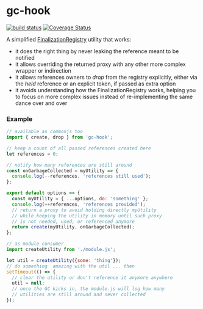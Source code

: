 # gc-hook

[![build status](https://github.com/WebReflection/gc-hook/actions/workflows/node.js.yml/badge.svg)](https://github.com/WebReflection/gc-hook/actions) [![Coverage Status](https://coveralls.io/repos/github/WebReflection/gc-hook/badge.svg?branch=main)](https://coveralls.io/github/WebReflection/gc-hook?branch=main)

A simplified [FinalizationRegistry](https://developer.mozilla.org/en-US/docs/Web/JavaScript/Reference/Global_Objects/FinalizationRegistry) utility that works:

  * it does the right thing by never leaking the reference meant to be notified
  * it allows overriding the returned proxy with any other more complex wrapper or indirection
  * it allows references owners to *drop* from the registry explicitly, either via the *held* reference or an explicit token, if passed as extra option
  * it avoids understanding how the FinalizationRegistry works, helping you to focus on more complex issues instead of re-implementing the same dance over and over

### Example

```js
// available as commonjs too
import { create, drop } from 'gc-hook';

// keep a count of all passed references created here
let references = 0;

// notify how many references are still around
const onGarbageCollected = myUtility => {
  console.log(--references, 'references still used');
};

export default options => {
  const myUtility = { ...options, do: 'something' };
  console.log(++references, 'references provided');
  // return a proxy to avoid holding directly myUtility
  // while keeping the utility in memory until such proxy
  // is not needed, used, or referenced anymore
  return create(myUtility, onGarbageCollected);
};

// as module consumer
import createUtility from './module.js';

let util = createUtility({some: 'thing'});
// do something  amazing with the util ... then
setTimeout(() => {
  // clear the utility or don't reference it anymore anywhere
  util = null;
  // once the GC kicks in, the module.js will log how many
  // utilities are still around and never collected
});
```
